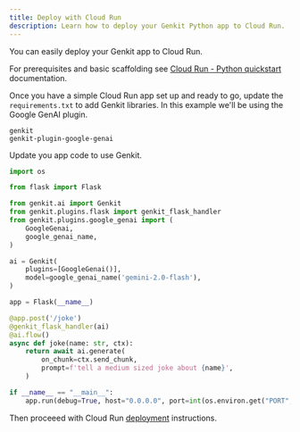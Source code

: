 ```yaml
---
title: Deploy with Cloud Run
description: Learn how to deploy your Genkit Python app to Cloud Run.
---
```


You can easily deploy your Genkit app to Cloud Run.

For prerequisites and basic scaffolding see [Cloud Run - Python quickstart](https://cloud.google.com/run/docs/quickstarts/build-and-deploy/deploy-python-service#before-you-begin) documentation.

Once you have a simple Cloud Run app set up and ready to go, update the `requirements.txt` to add Genkit libraries. In this example we'll be using the Google GenAI plugin.

```text title="requirements.txt"
genkit
genkit-plugin-google-genai
```

Update you app code to use Genkit.

```python
import os

from flask import Flask

from genkit.ai import Genkit
from genkit.plugins.flask import genkit_flask_handler
from genkit.plugins.google_genai import (
    GoogleGenai,
    google_genai_name,
)

ai = Genkit(
    plugins=[GoogleGenai()],
    model=google_genai_name('gemini-2.0-flash'),
)

app = Flask(__name__)

@app.post('/joke')
@genkit_flask_handler(ai)
@ai.flow()
async def joke(name: str, ctx):
    return await ai.generate(
        on_chunk=ctx.send_chunk,
        prompt=f'tell a medium sized joke about {name}',
    )

if __name__ == "__main__":
    app.run(debug=True, host="0.0.0.0", port=int(os.environ.get("PORT", 8080)))
```

Then proceeed with Cloud Run [deployment](https://cloud.google.com/run/docs/quickstarts/build-and-deploy/deploy-python-service#deploy) instructions.
